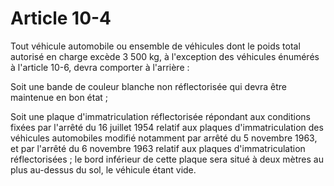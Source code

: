 # Article 10-4

Tout véhicule automobile ou ensemble de véhicules dont le poids total autorisé en charge excède 3 500 kg, à l'exception des véhicules énumérés à l'article 10-6, devra comporter à l'arrière :

Soit une bande de couleur blanche non réflectorisée qui devra être maintenue en bon état ;

Soit une plaque d'immatriculation réflectorisée répondant aux conditions fixées par l'arrêté du 16 juillet 1954 relatif aux plaques d'immatriculation des véhicules automobiles modifié notamment par arrêté du 5 novembre 1963, et par l'arrêté du 6 novembre 1963 relatif aux plaques d'immatriculation réflectorisées ; le bord inférieur de cette plaque sera situé à deux mètres au plus au-dessus du sol, le véhicule étant vide.

